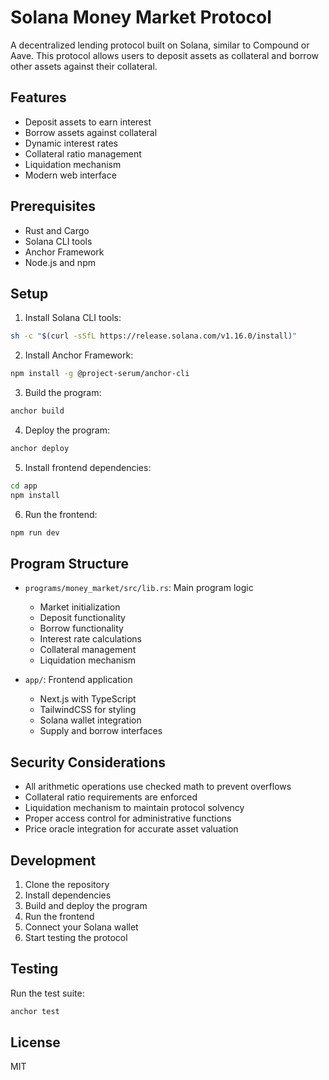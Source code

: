 # Solana Money Market Protocol

A decentralized lending protocol built on Solana, similar to Compound or Aave. This protocol allows users to deposit assets as collateral and borrow other assets against their collateral.

## Features

- Deposit assets to earn interest
- Borrow assets against collateral
- Dynamic interest rates
- Collateral ratio management
- Liquidation mechanism
- Modern web interface

## Prerequisites

- Rust and Cargo
- Solana CLI tools
- Anchor Framework
- Node.js and npm

## Setup

1. Install Solana CLI tools:
```bash
sh -c "$(curl -sSfL https://release.solana.com/v1.16.0/install)"
```

2. Install Anchor Framework:
```bash
npm install -g @project-serum/anchor-cli
```

3. Build the program:
```bash
anchor build
```

4. Deploy the program:
```bash
anchor deploy
```

5. Install frontend dependencies:
```bash
cd app
npm install
```

6. Run the frontend:
```bash
npm run dev
```

## Program Structure

- `programs/money_market/src/lib.rs`: Main program logic
  - Market initialization
  - Deposit functionality
  - Borrow functionality
  - Interest rate calculations
  - Collateral management
  - Liquidation mechanism

- `app/`: Frontend application
  - Next.js with TypeScript
  - TailwindCSS for styling
  - Solana wallet integration
  - Supply and borrow interfaces

## Security Considerations

- All arithmetic operations use checked math to prevent overflows
- Collateral ratio requirements are enforced
- Liquidation mechanism to maintain protocol solvency
- Proper access control for administrative functions
- Price oracle integration for accurate asset valuation

## Development

1. Clone the repository
2. Install dependencies
3. Build and deploy the program
4. Run the frontend
5. Connect your Solana wallet
6. Start testing the protocol

## Testing

Run the test suite:
```bash
anchor test
```

## License

MIT 